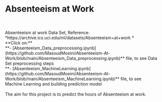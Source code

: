 # Absenteeism at Work
<br/>
<br/>
Absenteeism at work Data Set, Reference: *https://archive.ics.uci.edu/ml/datasets/Absenteeism+at+work *
<br/>
**Click on:**<br/>
**- [Absenteeism_Data_preprocessing.ipynb](https://github.com/MasoudMoeini/Absenteeism-At-Work/blob/main/Absenteeism_Data_preprocessing.ipynb)** file, to see Data Set preprocessing steps <br/>
**- [Absenteeism_MachineLearning.ipynb](https://github.com/MasoudMoeini/Absenteeism-At-Work/blob/main/Absenteeism_MachineLearning.ipynb)** file, to see Machine Learning and  building prediction model <br/>
<br/>
The aim for this project is to predict the hours of Absenteeism at work.<br>

